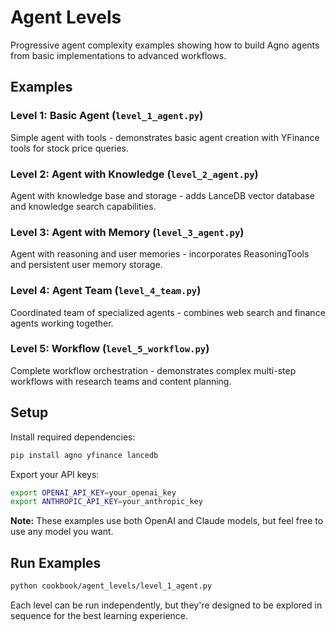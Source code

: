 # Agent Levels 

Progressive agent complexity examples showing how to build Agno agents from basic implementations to advanced workflows.

## Examples

### Level 1: Basic Agent (`level_1_agent.py`)
Simple agent with tools - demonstrates basic agent creation with YFinance tools for stock price queries.

### Level 2: Agent with Knowledge (`level_2_agent.py`) 
Agent with knowledge base and storage - adds LanceDB vector database and knowledge search capabilities.

### Level 3: Agent with Memory (`level_3_agent.py`)
Agent with reasoning and user memories - incorporates ReasoningTools and persistent user memory storage.

### Level 4: Agent Team (`level_4_team.py`)
Coordinated team of specialized agents - combines web search and finance agents working together.

### Level 5: Workflow (`level_5_workflow.py`)
Complete workflow orchestration - demonstrates complex multi-step workflows with research teams and content planning.

## Setup

Install required dependencies:

```bash
pip install agno yfinance lancedb
```

Export your API keys:

```bash
export OPENAI_API_KEY=your_openai_key
export ANTHROPIC_API_KEY=your_anthropic_key
```

**Note:** These examples use both OpenAI and Claude models, but feel free to use any model you want.

## Run Examples

```bash
python cookbook/agent_levels/level_1_agent.py
```

Each level can be run independently, but they're designed to be explored in sequence for the best learning experience.